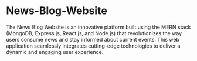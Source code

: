 # News-Blog-Website

The News Blog Website is an innovative platform built using the MERN stack (MongoDB, Express.js, React.js, and Node.js) that revolutionizes the way users consume news and stay informed about current events. This web application seamlessly integrates cutting-edge technologies to deliver a dynamic and engaging user experience.

